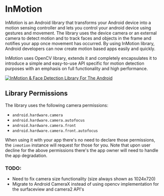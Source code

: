 # InMotion
InMotion is an Android library that transforms your Android device into a motion sensing controller and lets you control your android device using gestures and movement.
The library uses the device camera or an external camera to detect motion and to track faces and objects in the frame and notifies your app once movement has occurred.
By using InMotion library, Android developers can now create motion based apps easily and quickly.

InMotion uses OpenCV library, extends it and completely encapsulates it to introduce a simple and easy-to-use API specific for motion detection purposes with an emphasis on full functionality and high performance.

[![InMotion & Face Detection Library For The Android](https://img.youtube.com/vi/K4rInX2TF5I/0.jpg)](https://www.youtube.com/watch?v=K4rInX2TF5I)

## Library Permissions
The library uses the following camera permissions:
- `android.hardware.camera`
- `android.hardware.camera.autofocus`
- `android.hardware.camera.front`
- `android.hardware.camera.front.autofocus`

When using it with your app there's no need to declare those permissions, the `inmotion` instance will request for those for you.
Note that upon user decline for the above permissions there's the app owner will need to handle the app degradation.  


### TODO:
- Need to fix camera size functionality (size always shown as 1024x720)
- Migrate to Android CameraX instead of using opencv implementation for the surfaceview and camera2 API's
